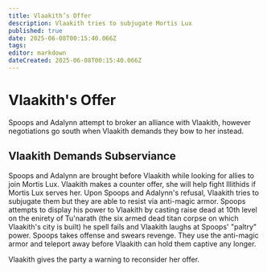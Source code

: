 ```yaml
---
title: Vlaakith’s Offer
description: Vlaakith tries to subjugate Mortis Lux
published: true
date: 2025-06-08T00:15:40.066Z
tags: 
editor: markdown
dateCreated: 2025-06-08T00:15:40.066Z
---
```


# Vlaakith's Offer
Spoops and Adalynn attempt to broker an alliance with Vlaakith, however negotiations go south when Vlaakith demands they bow to her instead.


## Vlaakith Demands Subserviance
Spoops and Adalynn are brought before Vlaakith while looking for allies to join Mortis Lux. Vlaakith makes a counter offer, she will help fight Illithids if Mortis Lux serves her. Upon Spoops and Adalynn's refusal, Vlaakith tries to subjugate them but they are able to resist via anti-magic armor. Spoops attempts to display his power to Vlaakith by casting raise dead at 10th level on the enirety of Tu'narath (the six armed dead titan corpse on which Vlaakith's city is built) he spell fails and Vlaakith laughs at Spoops' "paltry" power. Spoops takes offense and swears revenge. They use the anti-magic armor and teleport away before Vlaakith can hold them captive any longer.

Vlaakith gives the party a warning to reconsider her offer.